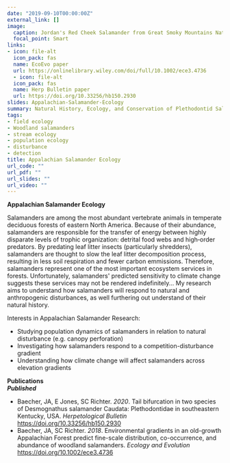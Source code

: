 ```yaml
---
date: "2019-09-10T00:00:00Z"
external_link: []
image:
  caption: Jordan's Red Cheek Salamander from Great Smoky Mountains National Park.
  focal_point: Smart
links:
- icon: file-alt
  icon_pack: fas
  name: EcoEvo paper
  url: https://onlinelibrary.wiley.com/doi/full/10.1002/ece3.4736
  - icon: file-alt
  icon_pack: fas
  name: Herp Bulletin paper
  url: https://doi.org/10.33256/hb150.2930 
slides: Appalachian-Salamander-Ecology
summary: Natural History, Ecology, and Conservation of Plethodontid Salamanders.
tags:
- field ecology
- Woodland salamanders
- stream ecology
- population ecology
- disturbance
- detection
title: Appalachian Salamander Ecology
url_code: ""
url_pdf: ""
url_slides: ""
url_video: ""
---
```


**Appalachian Salamander Ecology**  

Salamanders are among the most abundant vertebrate animals in temperate deciduous forests of eastern North America. Because of their abundance, salamanders are responsible for the transfer of energy between highly disparate levels of trophic organization: detrital food webs and high‐order predators. By predating leaf litter insects (particularly shredders), salamanders are thought to slow the leaf litter decomposition process, resulting in less soil respiration and fewer carbon emmissions. Therefore, salamanders represent one of the most important ecosystem services in forests. Unfortunately, salamanders' predicted sensitivity to climate change suggests these services may not be rendered indefinitely... My research aims to understand how salamanders will respond to natural and anthropogenic disturbances, as well furthering out understand of their natural history. 

Interests in Appalachian Salamander Research:
* Studying population dynamics of salamanders in relation to natural disturbance (e.g. canopy perforation)
* Investigating how salamanders respond to a competition-disturbance gradient 
* Understanding how climate change will affect salamanders across elevation gradients

**Publications**  
***Published***  
- Baecher, JA, E Jones, SC Richter. *2020*. Tail bifurcation in two species of Desmognathus salamander Caudata: Plethodontidae in southeastern Kentucky, USA. *Herpetological Bulletin* https://doi.org/10.33256/hb150.2930 
- Baecher, JA, SC Richter. *2018*. Environmental gradients in an old-growth Appalachian Forest predict fine-scale distribution, co-occurrence, and abundance of woodland salamanders. *Ecology and Evolution* https://doi.org/10.1002/ece3.4736
